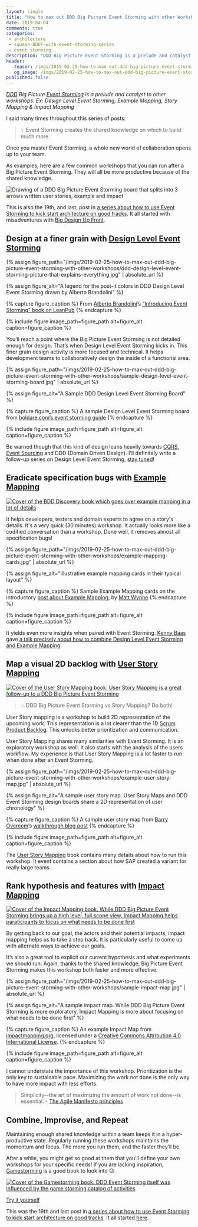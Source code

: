 ```yaml
---
layout: single
title: "How to max out DDD Big Picture Event Storming with other Workshops"
date: 2019-04-04
comments: true
categories:
 - architecture
 - squash-BDUF-with-event-storming-series
 - event storming
description: "DDD Big Picture Event Storming is a prelude and catalyst to other workshops. Use: Design Level Event Storming for a detailed design of a context, Example Mapping for details of a story, Story Mapping for a 2D representation of your backlog & Impact Mapping to help you prioritize better"
header:
   teaser: /imgs/2019-02-25-how-to-max-out-ddd-big-picture-event-storming-with-other-workshops/event-storming-follow-ups-teaser.jpeg
   og_image: /imgs/2019-02-25-how-to-max-out-ddd-big-picture-event-storming-with-other-workshops/event-storming-follow-ups-og.jpeg
published: false
---
```

_[DDD](https://en.wikipedia.org/wiki/Domain-driven_design) Big Picture [Event Storming](https://www.eventstorming.com/) is a prelude and catalyst to other workshops. Ex: Design Level Event Storming, Example Mapping, Story Mapping & Impact Mapping_

I said many times throughout this series of posts:

> 💡 Event Storming creates the shared knowledge on which to build much more.

Once you master Event Storming, a whole new world of collaboration opens up to your team.

As examples, here are a few common workshops that you can run after a Big Picture Event Storming. They will all be more productive because of the shared knowledge.

![Drawing of a DDD Big Picture Event Storming board that splits into 3 arrows written user stories, example and impact]({{site.url}}/imgs/2019-02-25-how-to-max-out-ddd-big-picture-event-storming-with-other-workshops/event-storming-follow-ups.jpeg)

This is also the 19th, and last, post in [a series about how to use Event Storming to kick start architecture on good tracks](/categories/#squash-bduf-with-event-storming-series). It all started with misadventures with [Big Design Up Front](https://en.wikipedia.org/wiki/Big_Design_Up_Front).

## Design at a finer grain with [Design Level Event Storming](https://buildplease.com/pages/fpc-6/)

{% assign figure_path="/imgs/2019-02-25-how-to-max-out-ddd-big-picture-event-storming-with-other-workshops/ddd-design-level-event-storming-picture-that-explains-everything.jpg" | absolute_url %}
    
{% assign figure_alt="A legend for the post-it colors in DDD Design Level Event Storming drawn by Alberto Brandolini" %}
    
{% capture figure_caption %}
From [Alberto Brandolini](https://twitter.com/ziobrando)’s [“Introducing Event Storming” book on LeanPub](https://leanpub.com/introducing_eventstorming)
{% endcapture %}
    
{% include figure image_path=figure_path alt=figure_alt caption=figure_caption %}

You’ll reach a point where the Big Picture Event Storming is not detailed enough for design. That’s when Design Level Event Storming kicks in. This finer grain design activity is more focused and technical. It helps development teams to collaboratively design the inside of a functional area.

{% assign figure_path="/imgs/2019-02-25-how-to-max-out-ddd-big-picture-event-storming-with-other-workshops/sample-design-level-event-storming-board.jpg" | absolute_url %}
    
{% assign figure_alt="A Sample DDD Design Level Event Storming Board" %}
    
{% capture figure_caption %}
A sample Design Level Event Storming board from [boldare.com’s event storming guide](https://www.boldare.com/blog/event-storming-guide)
{% endcapture %}
    
{% include figure image_path=figure_path alt=figure_alt caption=figure_caption %}

Be warned though that this kind of design leans heavily towards [CQRS](https://martinfowler.com/bliki/CQRS.html), [Event Sourcing](https://martinfowler.com/eaaDev/EventSourcing.html) and DDD (Domain Driven Design). I'll definitely write a follow-up series on Design Level Event Storming, [stay tuned](http://eepurl.com/dxKE95)!

## Eradicate specification bugs with [Example Mapping](https://cucumber.io/blog/2015/12/08/example-mapping-introduction)

[![Cover of the BDD Discovery book which goes over example mapping in a lot of details]({{site.url}}/imgs/2019-02-25-how-to-max-out-ddd-big-picture-event-storming-with-other-workshops/bdd-discovery.jpg)](https://leanpub.com/bddbooks-discovery)

It helps developers, testers and domain experts to agree on a story's details. It's a very quick (30 minutes) workshop. It actually looks more like a codified conversation than a workshop. Done well, it removes almost all specification bugs!

{% assign figure_path="/imgs/2019-02-25-how-to-max-out-ddd-big-picture-event-storming-with-other-workshops/example-mapping-cards.jpg" | absolute_url %}
    
{% assign figure_alt="Illustrative example mapping cards in their typical layout" %}
    
{% capture figure_caption %}
Sample Example Mapping cards on the introductory [post about Example Mapping](https://cucumber.io/blog/2015/12/08/example-mapping-introduction), by [Matt Wynne](https://twitter.com/mattwynne?lang=fr)
{% endcapture %}
    
{% include figure image_path=figure_path alt=figure_alt caption=figure_caption %}

It yields even more insights when paired with Event Storming. [Kenny Baas](https://baasie.com/) gave [a talk precisely about how to combine Design Level Event Storming and Example Mapping](https://www.youtube.com/watch?time_continue=3&v=xSZnKnZ8EAo).

## Map a visual 2D backlog with [User Story Mapping](https://www.jpattonassociates.com/user-story-mapping/)

[![Cover of the User Story Mapping book. User Story Mapping is a great follow-up to a DDD Big Picture Event Storming]({{site.url}}/imgs/2019-02-25-how-to-max-out-ddd-big-picture-event-storming-with-other-workshops/user-story-mapping.jpg)](https://www.amazon.com/User-Story-Mapping-Discover-Product/dp/1491904909/ref=sr_1_2?keywords=user+story+mapping&qid=1547797880&sr=8-2)

> 💡 DDD Big Picture Event Storming vs Story Mapping? Do both!

User Story mapping is a workshop to build 2D representation of the upcoming work. This representation is a lot clearer than the 1D [Scrum Product Backlog](https://www.scrum.org/resources/what-is-a-product-backlog). This unlocks better prioritization and communication.

User Story Mapping shares many similarities with Event Storming. It is an exploratory workshop as well. It also starts with the analysis of the users workflow. My experience is that User Story Mapping is a lot faster to run when done after an Event Storming.

{% assign figure_path="/imgs/2019-02-25-how-to-max-out-ddd-big-picture-event-storming-with-other-workshops/example-user-story-map.jpg" | absolute_url %}
    
{% assign figure_alt="A sample user story map. User Story Maps and DDD Event Storming design boards share a 2D representation of user chronology" %}
    
{% capture figure_caption %}
A sample user story map from [Barry Overeem](https://www.barryovereem.com/)’s [walkthrough blog post](https://www.barryovereem.com/the-user-story-mapping-game/)
{% endcapture %}
    
{% include figure image_path=figure_path alt=figure_alt caption=figure_caption %}

The [User Story Mapping](https://www.amazon.com/User-Story-Mapping-Discover-Product/dp/1491904909/ref=sr_1_2?keywords=user+story+mapping&qid=1547797880&sr=8-2) book contains many details about how to run this workshop. It event contains a section about how SAP created a variant for really large teams.

## Rank hypothesis and features with [Impact Mapping](https://www.impactmapping.org/)

[![Cover of the Impact Mapping book. While DDD Big Picture Event Storming brings up a high level, full scope view, Impact Mapping helps paraticipants to focus on what needs to be done first]({{site.url}}/imgs/2019-02-25-how-to-max-out-ddd-big-picture-event-storming-with-other-workshops/impact-mapping.jpg)](https://leanpub.com/impact-mapping)

By getting back to our goal, the actors and their potential impacts, impact mapping helps us to take a step back. It is particularly useful to come up with alternate ways to achieve our goals.

It’s also a great tool to explicit our current hypothesis and what experiments we should run. Again, thanks to the shared knowledge, Big Picture Event Storming makes this workshop both faster and more effective.

{% assign figure_path="/imgs/2019-02-25-how-to-max-out-ddd-big-picture-event-storming-with-other-workshops/sample-impact-map.jpg" | absolute_url %}
    
{% assign figure_alt="A sample impact map. While DDD Big Picture Event Storming is more exploratory, Impact Mapping is more about focusing on what needs to be done first" %}
    
{% capture figure_caption %}
An example Impact Map from [impactmapping.org](https://www.impactmapping.org/example.html), licensed under a [Creative Commons Attribution 4.0 International License](http://creativecommons.org/licenses/by/4.0/).
{% endcapture %}
    
{% include figure image_path=figure_path alt=figure_alt caption=figure_caption %}

I cannot understate the importance of this workshop. Prioritization is the only key to sustainable pace. Maximizing the work not done is the only way to have more impact with less efforts.

> Simplicity--the art of maximizing the amount of work not done--is essential. - [The Agile Manifesto principles](https://agilemanifesto.org/principles.html)

## Combine, Improvise, and Repeat

Maintaining enough shared knowledge within a team keeps it in a hyper-productive state. Regularly running these workshops maintains the momentum and focus. The more you run them, and the faster they’ll be.

After a while, you might get so good at them that you’ll define your own workshops for your specific needs! If you are lacking inspiration, [Gamestorming](https://www.amazon.com/Gamestorming-Playbook-Innovators-Rulebreakers-Changemakers/dp/0596804172/ref=sr_1_1?keywords=gamestorming&qid=1547798161&sr=8-1) is a good book to look into 😉

[![Cover of the Gamestorming book. DDD Event Storming itself was influenced by the game storming catalog of activities]({{site.url}}/imgs/2019-02-25-how-to-max-out-ddd-big-picture-event-storming-with-other-workshops/game-storming.jpg)](https://www.amazon.com/Gamestorming-Playbook-Innovators-Rulebreakers-Changemakers/dp/0596804172/ref=sr_1_1?keywords=gamestorming&qid=1547798161&sr=8-1)

[Try it yourself](/misadventures-with-big-design-up-front/)

This was the 19th and last post in [a series about how to use Event Storming to kick start architecture on good tracks](/categories/#squash-bduf-with-event-storming-series). It all started [here](https://philippe.bourgau.net/misadventures-with-big-design-up-front/).